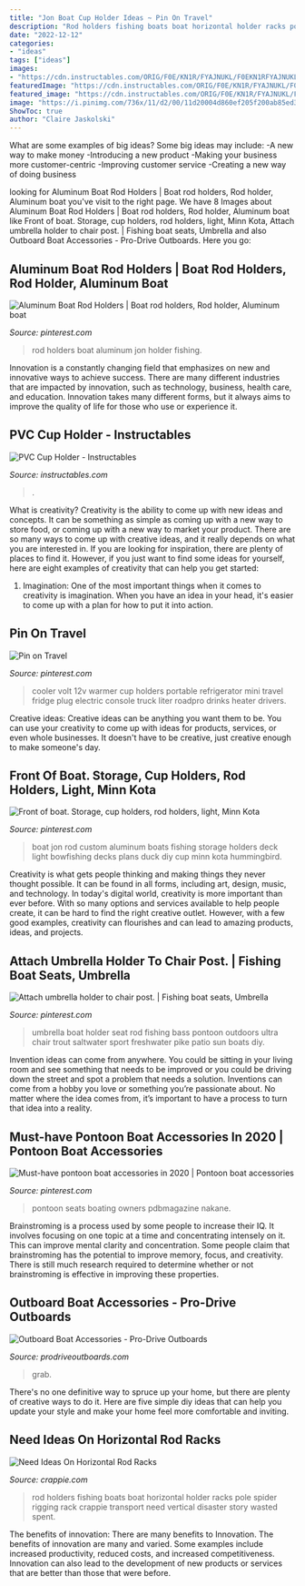 ```yaml
---
title: "Jon Boat Cup Holder Ideas ~ Pin On Travel"
description: "Rod holders fishing boats boat horizontal holder racks pole spider rigging rack crappie transport need vertical disaster story wasted spent"
date: "2022-12-12"
categories:
- "ideas"
tags: ["ideas"]
images:
- "https://cdn.instructables.com/ORIG/F0E/KN1R/FYAJNUKL/F0EKN1RFYAJNUKL.jpg"
featuredImage: "https://cdn.instructables.com/ORIG/F0E/KN1R/FYAJNUKL/F0EKN1RFYAJNUKL.jpg"
featured_image: "https://cdn.instructables.com/ORIG/F0E/KN1R/FYAJNUKL/F0EKN1RFYAJNUKL.jpg"
image: "https://i.pinimg.com/736x/11/d2/00/11d20004d860ef205f200ab85ed30f9c--boyfriend-ideas-boyfriend-gifts.jpg"
ShowToc: true
author: "Claire Jaskolski"
---
```



What are some examples of big ideas?
Some big ideas may include: 
-A new way to make money 
-Introducing a new product 
-Making your business more customer-centric 
-Improving customer service 
-Creating a new way of doing business

	

		
looking for Aluminum Boat Rod Holders | Boat rod holders, Rod holder, Aluminum boat you've visit to the right page. We have 8 Images about Aluminum Boat Rod Holders | Boat rod holders, Rod holder, Aluminum boat like Front of boat. Storage, cup holders, rod holders, light, Minn Kota, Attach umbrella holder to chair post. | Fishing boat seats, Umbrella and also Outboard Boat Accessories - Pro-Drive Outboards. Here you go:
		
    
## Aluminum Boat Rod Holders | Boat Rod Holders, Rod Holder, Aluminum Boat

<img loading=lazy src="https://i.pinimg.com/736x/0b/c5/69/0bc569b41f8bb1d4bc39fdff4c99c906--boat-rod-holders-aluminum-boat.jpg" onerror="this.onerror=null;this.src='https://tse2.mm.bing.net/th?id=OIP.ZBzsXPFLwZ3X1WaTyLvsMwHaFj&amp;pid=15.1';" alt="Aluminum Boat Rod Holders | Boat rod holders, Rod holder, Aluminum boat">

_Source: pinterest.com_

>rod holders boat aluminum jon holder fishing. 

	

Innovation is a constantly changing field that emphasizes on new and innovative ways to achieve success. There are many different industries that are impacted by innovation, such as technology, business, health care, and education. Innovation takes many different forms, but it always aims to improve the quality of life for those who use or experience it.

    
## PVC Cup Holder - Instructables

<img loading=lazy src="https://cdn.instructables.com/ORIG/F0E/KN1R/FYAJNUKL/F0EKN1RFYAJNUKL.jpg" onerror="this.onerror=null;this.src='https://tse3.mm.bing.net/th?id=OIP.iCGyKXbNGLRHpzZBbvvDygHaJ4&amp;pid=15.1';" alt="PVC Cup Holder - Instructables">

_Source: instructables.com_

>. 

	

What is creativity?
Creativity is the ability to come up with new ideas and concepts. It can be something as simple as coming up with a new way to store food, or coming up with a new way to market your product. There are so many ways to come up with creative ideas, and it really depends on what you are interested in. If you are looking for inspiration, there are plenty of places to find it. However, if you just want to find some ideas for yourself, here are eight examples of creativity that can help you get started: 
1) Imagination: One of the most important things when it comes to creativity is imagination. When you have an idea in your head, it's easier to come up with a plan for how to put it into action.

    
## Pin On Travel

<img loading=lazy src="https://i.pinimg.com/736x/11/d2/00/11d20004d860ef205f200ab85ed30f9c--boyfriend-ideas-boyfriend-gifts.jpg" onerror="this.onerror=null;this.src='https://tse1.mm.bing.net/th?id=OIP.zeGExn6taplfJtJdUbi8eAEsEs&amp;pid=15.1';" alt="Pin on Travel">

_Source: pinterest.com_

>cooler volt 12v warmer cup holders portable refrigerator mini travel fridge plug electric console truck liter roadpro drinks heater drivers. 

	

Creative ideas:
Creative ideas can be anything you want them to be. You can use your creativity to come up with ideas for products, services, or even whole businesses. It doesn't have to be creative, just creative enough to make someone's day.

    
## Front Of Boat. Storage, Cup Holders, Rod Holders, Light, Minn Kota

<img loading=lazy src="https://s-media-cache-ak0.pinimg.com/736x/7a/42/e4/7a42e46b71320a75449cd3471fc16925--aluminum-boat-boat-restoration.jpg" onerror="this.onerror=null;this.src='https://tse1.mm.bing.net/th?id=OIP.0QZ-65cHXz00kjeFhemp2wHaFj&amp;pid=15.1';" alt="Front of boat. Storage, cup holders, rod holders, light, Minn Kota">

_Source: pinterest.com_

>boat jon rod custom aluminum boats fishing storage holders deck light bowfishing decks plans duck diy cup minn kota hummingbird. 

	

Creativity is what gets people thinking and making things they never thought possible. It can be found in all forms, including art, design, music, and technology. In today's digital world, creativity is more important than ever before. With so many options and services available to help people create, it can be hard to find the right creative outlet. However, with a few good examples, creativity can flourishes and can lead to amazing products, ideas, and projects.

    
## Attach Umbrella Holder To Chair Post. | Fishing Boat Seats, Umbrella

<img loading=lazy src="https://i.pinimg.com/originals/ef/1d/b7/ef1db76e373285cef54df78da226bf25.jpg" onerror="this.onerror=null;this.src='https://tse1.mm.bing.net/th?id=OIP.ucB0G93Qh0mlVm2TUUBMCQAAAA&amp;pid=15.1';" alt="Attach umbrella holder to chair post. | Fishing boat seats, Umbrella">

_Source: pinterest.com_

>umbrella boat holder seat rod fishing bass pontoon outdoors ultra chair trout saltwater sport freshwater pike patio sun boats diy. 

	

Invention ideas can come from anywhere. You could be sitting in your living room and see something that needs to be improved or you could be driving down the street and spot a problem that needs a solution. Inventions can come from a hobby you love or something you’re passionate about. No matter where the idea comes from, it’s important to have a process to turn that idea into a reality.

    
## Must-have Pontoon Boat Accessories In 2020 | Pontoon Boat Accessories

<img loading=lazy src="https://i.pinimg.com/736x/d9/50/b1/d950b158349a0fdf3d2cd8fb187feb55.jpg" onerror="this.onerror=null;this.src='https://tse1.mm.bing.net/th?id=OIP.cHVN2Cte9QmVWVQR56iaJwHaLJ&amp;pid=15.1';" alt="Must-have pontoon boat accessories in 2020 | Pontoon boat accessories">

_Source: pinterest.com_

>pontoon seats boating owners pdbmagazine nakane. 

	

Brainstroming is a process used by some people to increase their IQ. It involves focusing on one topic at a time and concentrating intensely on it. This can improve mental clarity and concentration. Some people claim that brainstroming has the potential to improve memory, focus, and creativity. There is still much research required to determine whether or not brainstroming is effective in improving these properties.

    
## Outboard Boat Accessories - Pro-Drive Outboards

<img loading=lazy src="https://prodriveoutboards.com/wp-content/uploads/2016/02/boatacc_240ledlight.jpg" onerror="this.onerror=null;this.src='https://tse1.mm.bing.net/th?id=OIP.6dEexqwW2fmaYCmZzgkzOwHaFx&amp;pid=15.1';" alt="Outboard Boat Accessories - Pro-Drive Outboards">

_Source: prodriveoutboards.com_

>grab. 

	

There's no one definitive way to spruce up your home, but there are plenty of creative ways to do it. Here are five simple diy ideas that can help you update your style and make your home feel more comfortable and inviting.

    
## Need Ideas On Horizontal Rod Racks

<img loading=lazy src="http://www.crappie.com/crappie/attachments/main-crappie-fishing-forum/78973d1326931945-need-ideas-horizontal-rod-racks-rod-rack-jpg" onerror="this.onerror=null;this.src='https://tse1.mm.bing.net/th?id=OIP.g6UIZad2_R0FqoTdkwV4gAHaFj&amp;pid=15.1';" alt="Need Ideas On Horizontal Rod Racks">

_Source: crappie.com_

>rod holders fishing boats boat horizontal holder racks pole spider rigging rack crappie transport need vertical disaster story wasted spent. 

	

The benefits of innovation: There are many benefits to Innovation.
The benefits of innovation are many and varied. Some examples include increased productivity, reduced costs, and increased competitiveness. Innovation can also lead to the development of new products or services that are better than those that were before.

